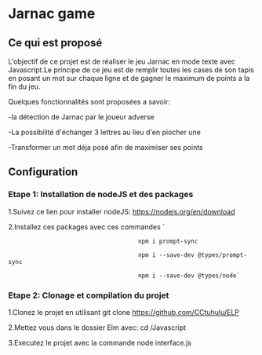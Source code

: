 # Jarnac game

## Ce qui est proposé

L'objectif de ce projet est de réaliser le jeu Jarnac en mode texte avec Javascript.Le principe de ce jeu est de remplir toutes les cases de son tapis en posant un mot sur chaque ligne et de gagner le maximum de points a la fin du jeu. 

Quelques fonctionnalités sont proposées a savoir:

-la détection de Jarnac par le joueur adverse 

-La possibilité d'échanger 3 lettres au lieu d'en piocher une 

-Transformer un mot déja posé afin de maximiser ses points

## Configuration
### Etape 1: Installation de nodeJS et des packages
1.Suivez ce lien pour installer nodeJS: https://nodejs.org/en/download 

2.Installez ces packages avec ces commandes `

                                         npm i prompt-sync

                                         npm i --save-dev @types/prompt-sync

                                         npm i --save-dev @types/node`
                                         
### Etape 2: Clonage et compilation du projet

1.Clonez le projet en utilisant git clone https://github.com/CCtuhulu/ELP

2.Mettez vous dans le dossier Elm avec: cd /Javascript

3.Executez le projet avec la commande node interface.js
